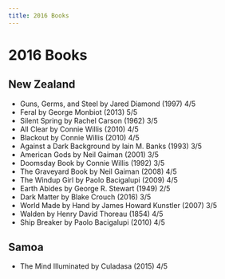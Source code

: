 ```yaml
---
title: 2016 Books
---
```


# 2016 Books

## New Zealand

- Guns, Germs, and Steel by Jared Diamond (1997) 4/5
- Feral by George Monbiot (2013) 5/5
- Silent Spring by Rachel Carson (1962) 3/5
- All Clear by Connie Willis (2010) 4/5
- Blackout by Connie Willis (2010) 4/5
- Against a Dark Background by Iain M. Banks (1993) 3/5
- American Gods by Neil Gaiman (2001) 3/5
- Doomsday Book by Connie Willis (1992) 3/5
- The Graveyard Book by Neil Gaiman (2008) 4/5
- The Windup Girl by Paolo Bacigalupi (2009) 4/5
- Earth Abides by George R. Stewart (1949) 2/5
- Dark Matter by Blake Crouch (2016) 3/5
- World Made by Hand by James Howard Kunstler (2007) 3/5
- Walden by Henry David Thoreau (1854) 4/5
- Ship Breaker by Paolo Bacigalupi (2010) 4/5

## Samoa

- The Mind Illuminated by Culadasa (2015) 4/5
